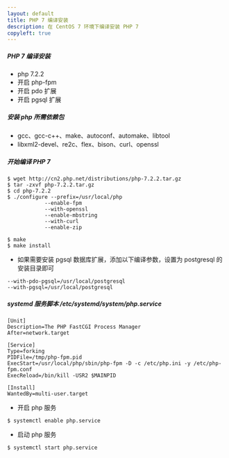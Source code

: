 ```yaml
---
layout: default
title: PHP 7 编译安装
description: 在 CentOS 7 环境下编译安装 PHP 7
copyleft: true
---
```


##### PHP 7 编译安装

* php 7.2.2
* 开启 php-fpm
* 开启 pdo 扩展
* 开启 pgsql 扩展

##### 安装 php 所需依赖包

- gcc、gcc-c++、make、autoconf、automake、libtool  
- libxml2-devel、re2c、flex、bison、curl、openssl

##### 开始编译 PHP 7

    $ wget http://cn2.php.net/distributions/php-7.2.2.tar.gz
    $ tar -zxvf php-7.2.2.tar.gz
    $ cd php-7.2.2
    $ ./configure --prefix=/usr/local/php
                --enable-fpm
                --with-openssl
                --enable-mbstring
                --with-curl
                --enable-zip

    $ make
    $ make install

- 如果需要安装 pgsql 数据库扩展，添加以下编译参数，设置为 postgresql 的安装目录即可

```
--with-pdo-pgsql=/usr/local/postgresql
--with-pgsql=/usr/local/postgresql
```

##### systemd 服务脚本 /etc/systemd/system/php.service

    [Unit]
    Description=The PHP FastCGI Process Manager
    After=network.target

    [Service]
    Type=forking
    PIDFile=/tmp/php-fpm.pid
    ExecStart=/usr/local/php/sbin/php-fpm -D -c /etc/php.ini -y /etc/php-fpm.conf
    ExecReload=/bin/kill -USR2 $MAINPID

    [Install]
    WantedBy=multi-user.target

- 开启 php 服务

```
$ systemctl enable php.service
```

- 启动 php 服务

```
$ systemctl start php.service
```

